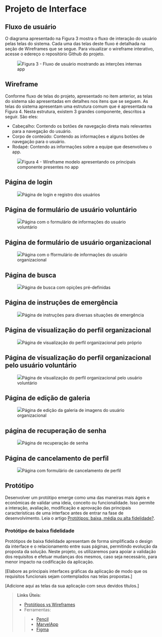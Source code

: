 
# Projeto de Interface

## Fluxo de usuário
O diagrama apresentado na Figura 3 mostra o fluxo de interação do usuário pelas telas do sistema. Cada uma das telas deste fluxo é detalhada na seção de Wireframes que se segue. Para visualizar o wireframe interativo, acesse o edereço o repositório Github do projeto.

<figure> 
  <img src="https://github.com/ICEI-PUC-Minas-PMV-ADS/pmv-ads-2023-2-e1-proj-web-t4-grupo_01/blob/main/documentos/img/userflow.png"
    <figcaption>Figura 3 - Fluxo de usuário mostrando as interções internas app</figcaption>
</figure> 

## Wireframe
Conforme fluxo de telas do projeto, apresentado no item anterior, as telas do sistema são apresentadas em detalhes nos itens que se seguem. As telas do sistema apresentam uma estrutura comum que é apresentada na Figura 4. Nesta estrutura, existem 3 grandes componente, descritos a seguir. São eles:

- Cabeçalho: Contendo os botões de navegação direta mais relevantes para a navegação do usuário.
- Corpo de conteúdo: Contendo as informações e alguns botões de navegação para o usuário.
- Rodapé: Contendo as  informações sobre a equipe que desenvolveu o app.

<figure> 
  <img src="https://github.com/ICEI-PUC-Minas-PMV-ADS/pmv-ads-2023-2-e1-proj-web-t4-grupo_01/blob/main/documentos/img/WireframeModelo.png"
    <figcaption>Figura 4 - Wireframe modelo apresentando os principais componente presentes no app</figcaption>
</figure>


## Página de login
<figure> 
  <img src="https://github.com/ICEI-PUC-Minas-PMV-ADS/pmv-ads-2023-2-e1-proj-web-t4-grupo_01/blob/main/documentos/img/Wireframe0.png"
    <figcaption>Página de login e registro dos usuários</figcaption>
</figure> 

## Página de formulário de usuário voluntário
<figure> 
  <img src="https://github.com/ICEI-PUC-Minas-PMV-ADS/pmv-ads-2023-2-e1-proj-web-t4-grupo_01/blob/main/documentos/img/Wireframe1.png"
    <figcaption>Página com o formulário de informações do usuário voluntário</figcaption>
</figure> 

## Página de formulário de usuário organizacional
<figure> 
  <img src="https://github.com/ICEI-PUC-Minas-PMV-ADS/pmv-ads-2023-2-e1-proj-web-t4-grupo_01/blob/main/documentos/img/Wireframe2.png"
    <figcaption>Página com o fformulário de informações do usuário organizacional</figcaption>
</figure> 

## Página de busca
<figure> 
  <img src="https://github.com/ICEI-PUC-Minas-PMV-ADS/pmv-ads-2023-2-e1-proj-web-t4-grupo_01/blob/main/documentos/img/Wireframe3.png"
    <figcaption>Página de busca com opições pré-definidas</figcaption>
</figure> 

## Página de instruções de emergência
<figure> 
  <img src="https://github.com/ICEI-PUC-Minas-PMV-ADS/pmv-ads-2023-2-e1-proj-web-t4-grupo_01/blob/main/documentos/img/Wireframe7.png"
    <figcaption>Página de instruções para diversas situações de emergência</figcaption>
</figure> 

## Página de visualização do perfil organizacional
<figure> 
  <img src="https://github.com/ICEI-PUC-Minas-PMV-ADS/pmv-ads-2023-2-e1-proj-web-t4-grupo_01/blob/main/documentos/img/Wireframe5.png"
    <figcaption>Página de visualização do perfil organizacional pelo próprio</figcaption>
</figure> 

## Página de visualização do perfil organizacional pelo usuário voluntário
<figure> 
  <img src="https://github.com/ICEI-PUC-Minas-PMV-ADS/pmv-ads-2023-2-e1-proj-web-t4-grupo_01/blob/main/documentos/img/Wireframe4.png"
    <figcaption>Página de visualização do perfil organizacional pelo usuário voluntário</figcaption>
</figure> 

## Página de edição de galeria
<figure> 
  <img src="https://github.com/ICEI-PUC-Minas-PMV-ADS/pmv-ads-2023-2-e1-proj-web-t4-grupo_01/blob/main/documentos/img/Wireframe6.png"
    <figcaption>Página de edição da galeria de imagens do usuário organizacional</figcaption>
</figure> 

## página de recuperação de senha
<figure> 
  <img src="https://github.com/ICEI-PUC-Minas-PMV-ADS/pmv-ads-2023-2-e1-proj-web-t4-grupo_01/blob/main/documentos/img/Wireframe9.png"
    <figcaption>Página de recuperação de senha</figcaption>
</figure> 

## Página de cancelamento de perfil
<figure> 
  <img src="https://github.com/ICEI-PUC-Minas-PMV-ADS/pmv-ads-2023-2-e1-proj-web-t4-grupo_01/blob/main/documentos/img/Wireframe8.png"
    <figcaption>Página com formulário de cancelamento de perfil</figcaption>
</figure> 



## Protótipo

Desenvolver um protótipo emerge como uma das maneiras mais ágeis e econômicas de validar uma ideia, conceito ou funcionalidade. Isso permite a interação, avaliação, modificação e aprovação das principais características de uma interface antes de entrar na fase de desenvolvimento. Leia o artigo [Protótipos: baixa, média ou alta fidelidade?](https://medium.com/ladies-that-ux-br/prot%C3%B3tipos-baixa-m%C3%A9dia-ou-alta-fidelidade-71d897559135).

### Protótipo de baixa fidelidade

Protótipos de baixa fidelidade apresentam de forma simplificada o design da interface e o relacionamento entre suas páginas, permitindo evolução da proposta da solução. Neste projeto, os utilizaremos para apoiar a validação dos requisitos e efetuar mudanças dos mesmos, caso seja necessário, para menor impacto na codificação da aplicação.

[Elabore as principais interfaces gráficas da aplicação de modo que os requisitos funcionais sejam contemplados nas telas propostas.]

[Adicione aqui as telas da sua aplicação com seus devidos títulos.] 
 
> **Links Úteis**:
> - [Protótipos vs Wireframes](https://www.nngroup.com/videos/prototypes-vs-wireframes-ux-projects/)
>- Ferramentas:
>> - [Pencil](https://pencil.evolus.vn/)
>> - [MarvelApp](https://marvelapp.com/)
>> - [Figma](https://www.figma.com/)



